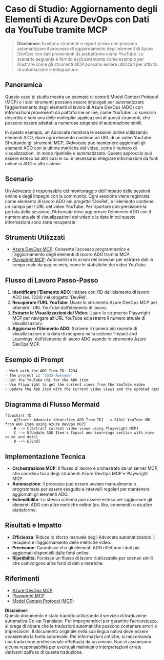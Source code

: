 <!--
CO_OP_TRANSLATOR_METADATA:
{
  "original_hash": "14a2dfbea55ef735660a06bd6bdfe5f3",
  "translation_date": "2025-07-14T06:11:53+00:00",
  "source_file": "09-CaseStudy/UpdateADOItemsFromYT.md",
  "language_code": "it"
}
-->
# Caso di Studio: Aggiornamento degli Elementi di Azure DevOps con Dati da YouTube tramite MCP

> **Disclaimer:** Esistono strumenti e report online che possono automatizzare il processo di aggiornamento degli elementi di Azure DevOps con dati provenienti da piattaforme come YouTube. Lo scenario seguente è fornito esclusivamente come esempio per illustrare come gli strumenti MCP possano essere utilizzati per attività di automazione e integrazione.

## Panoramica

Questo caso di studio mostra un esempio di come il Model Context Protocol (MCP) e i suoi strumenti possano essere impiegati per automatizzare l’aggiornamento degli elementi di lavoro di Azure DevOps (ADO) con informazioni provenienti da piattaforme online, come YouTube. Lo scenario descritto è solo una delle molteplici applicazioni di questi strumenti, che possono essere adattati a numerose esigenze di automazione simili.

In questo esempio, un Advocate monitora le sessioni online utilizzando elementi ADO, dove ogni elemento contiene un URL di un video YouTube. Sfruttando gli strumenti MCP, l’Advocate può mantenere aggiornati gli elementi ADO con le ultime metriche del video, come il numero di visualizzazioni, in modo ripetibile e automatizzato. Questo approccio può essere esteso ad altri casi in cui è necessario integrare informazioni da fonti online in ADO o altri sistemi.

## Scenario

Un Advocate è responsabile del monitoraggio dell’impatto delle sessioni online e degli impegni con la community. Ogni sessione viene registrata come elemento di lavoro ADO nel progetto 'DevRel', e l’elemento contiene un campo per l’URL del video YouTube. Per riportare con precisione la portata della sessione, l’Advocate deve aggiornare l’elemento ADO con il numero attuale di visualizzazioni del video e la data in cui queste informazioni sono state recuperate.

## Strumenti Utilizzati

- [Azure DevOps MCP](https://github.com/microsoft/azure-devops-mcp): Consente l’accesso programmatico e l’aggiornamento degli elementi di lavoro ADO tramite MCP.
- [Playwright MCP](https://github.com/microsoft/playwright-mcp): Automatizza le azioni del browser per estrarre dati in tempo reale da pagine web, come le statistiche dei video YouTube.

## Flusso di Lavoro Passo-Passo

1. **Identificare l’Elemento ADO**: Iniziare con l’ID dell’elemento di lavoro ADO (es. 1234) nel progetto 'DevRel'.
2. **Recuperare l’URL YouTube**: Usare lo strumento Azure DevOps MCP per ottenere l’URL YouTube dall’elemento di lavoro.
3. **Estrarre le Visualizzazioni del Video**: Usare lo strumento Playwright MCP per navigare all’URL YouTube ed estrarre il numero attuale di visualizzazioni.
4. **Aggiornare l’Elemento ADO**: Scrivere il numero più recente di visualizzazioni e la data di recupero nella sezione 'Impact and Learnings' dell’elemento di lavoro ADO usando lo strumento Azure DevOps MCP.

## Esempio di Prompt

```bash
- Work with the ADO Item ID: 1234
- The project is '2025-Awesome'
- Get the YouTube URL for the ADO item
- Use Playwright to get the current views from the YouTube video
- Update the ADO item with the current video views and the updated date of the information
```

## Diagramma di Flusso Mermaid

```mermaid
flowchart TD
    A[Start: Advocate identifies ADO Item ID] --> B[Get YouTube URL from ADO Item using Azure DevOps MCP]
    B --> C[Extract current video views using Playwright MCP]
    C --> D[Update ADO Item's Impact and Learnings section with view count and date]
    D --> E[End]
```

## Implementazione Tecnica

- **Orchestrazione MCP**: Il flusso di lavoro è orchestrato da un server MCP, che coordina l’uso degli strumenti Azure DevOps MCP e Playwright MCP.
- **Automazione**: Il processo può essere avviato manualmente o programmato per essere eseguito a intervalli regolari per mantenere aggiornati gli elementi ADO.
- **Estendibilità**: Lo stesso schema può essere esteso per aggiornare gli elementi ADO con altre metriche online (es. like, commenti) o da altre piattaforme.

## Risultati e Impatto

- **Efficienza**: Riduce lo sforzo manuale degli Advocate automatizzando il recupero e l’aggiornamento delle metriche video.
- **Precisione**: Garantisce che gli elementi ADO riflettano i dati più aggiornati disponibili dalle fonti online.
- **Ripetibilità**: Fornisce un flusso di lavoro riutilizzabile per scenari simili che coinvolgono altre fonti di dati o metriche.

## Riferimenti

- [Azure DevOps MCP](https://github.com/microsoft/azure-devops-mcp)
- [Playwright MCP](https://github.com/microsoft/playwright-mcp)
- [Model Context Protocol (MCP)](https://modelcontextprotocol.io/)

**Disclaimer**:  
Questo documento è stato tradotto utilizzando il servizio di traduzione automatica [Co-op Translator](https://github.com/Azure/co-op-translator). Pur impegnandoci per garantire l’accuratezza, si prega di notare che le traduzioni automatiche possono contenere errori o imprecisioni. Il documento originale nella sua lingua nativa deve essere considerato la fonte autorevole. Per informazioni critiche, si raccomanda una traduzione professionale effettuata da un umano. Non ci assumiamo alcuna responsabilità per eventuali malintesi o interpretazioni errate derivanti dall’uso di questa traduzione.